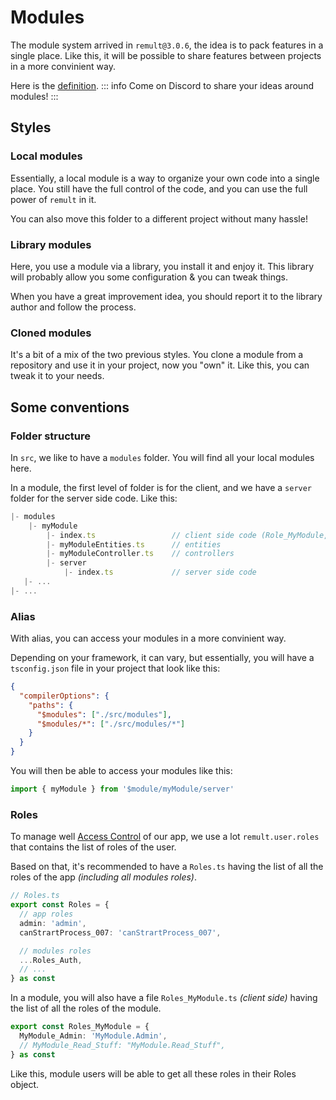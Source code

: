 # Modules

The module system arrived in `remult@3.0.6`, the idea is to pack features in a single place.
Like this, it will be possible to share features between projects in a more convinient way.

Here is the [definition](/docs/ref_remultserveroptions#modules).
::: info
Come on Discord to share your ideas around modules!
:::

## Styles

### Local modules

Essentially, a local module is a way to organize your own code into a single place. You still have the full control of the code, and you can use the full power of `remult` in it.

You can also move this folder to a different project without many hassle!

### Library modules

Here, you use a module via a library, you install it and enjoy it. This library will probably allow you some configuration & you can tweak things.

When you have a great improvement idea, you should report it to the library author and follow the process.

### Cloned modules

It's a bit of a mix of the two previous styles. You clone a module from a repository and use it in your project, now you "own" it. Like this, you can tweak it to your needs.

## Some conventions

### Folder structure

In `src`, we like to have a `modules` folder. You will find all your local modules here.

In a module, the first level of folder is for the client, and we have a `server` folder for the server side code. Like this:

```ts
|- modules
	|- myModule
		|- index.ts                 // client side code (Role_MyModule, ...)
		|- myModuleEntities.ts      // entities
		|- myModuleController.ts    // controllers
		|- server
			|- index.ts             // server side code
   |- ...
|- ...
```

### Alias

With alias, you can access your modules in a more convinient way.

Depending on your framework, it can vary, but essentially, you will have a `tsconfig.json` file in your project that look like this:

```json
{
  "compilerOptions": {
    "paths": {
      "$modules": ["./src/modules"],
      "$modules/*": ["./src/modules/*"]
    }
  }
}
```

You will then be able to access your modules like this:

```ts
import { myModule } from '$module/myModule/server'
```

### Roles

To manage well [Access Control](/docs/access-control) of our app, we use a lot `remult.user.roles` that contains the list of roles of the user.

Based on that, it's recommended to have a `Roles.ts` having the list of all the roles of the app _(including all modules roles)_.

```ts
// Roles.ts
export const Roles = {
  // app roles
  admin: 'admin',
  canStrartProcess_007: 'canStrartProcess_007',

  // modules roles
  ...Roles_Auth,
  // ...
} as const
```

In a module, you will also have a file `Roles_MyModule.ts` _(client side)_ having the list of all the roles of the module.

```ts
export const Roles_MyModule = {
  MyModule_Admin: 'MyModule.Admin',
  // MyModule_Read_Stuff: "MyModule.Read_Stuff",
} as const
```

Like this, module users will be able to get all these roles in their Roles object.
